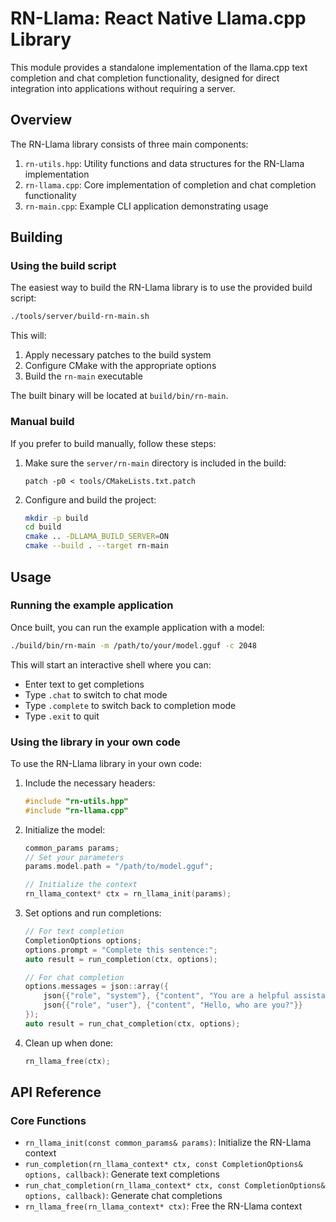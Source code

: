 # RN-Llama: React Native Llama.cpp Library

This module provides a standalone implementation of the llama.cpp text completion and chat completion functionality, designed for direct integration into applications without requiring a server.

## Overview

The RN-Llama library consists of three main components:

1. `rn-utils.hpp`: Utility functions and data structures for the RN-Llama implementation
2. `rn-llama.cpp`: Core implementation of completion and chat completion functionality
3. `rn-main.cpp`: Example CLI application demonstrating usage

## Building

### Using the build script

The easiest way to build the RN-Llama library is to use the provided build script:

```bash
./tools/server/build-rn-main.sh
```

This will:
1. Apply necessary patches to the build system
2. Configure CMake with the appropriate options
3. Build the `rn-main` executable

The built binary will be located at `build/bin/rn-main`.

### Manual build

If you prefer to build manually, follow these steps:

1. Make sure the `server/rn-main` directory is included in the build:
   ```
   patch -p0 < tools/CMakeLists.txt.patch
   ```

2. Configure and build the project:
   ```bash
   mkdir -p build
   cd build
   cmake .. -DLLAMA_BUILD_SERVER=ON
   cmake --build . --target rn-main
   ```

## Usage

### Running the example application

Once built, you can run the example application with a model:

```bash
./build/bin/rn-main -m /path/to/your/model.gguf -c 2048
```

This will start an interactive shell where you can:
- Enter text to get completions
- Type `.chat` to switch to chat mode
- Type `.complete` to switch back to completion mode
- Type `.exit` to quit

### Using the library in your own code

To use the RN-Llama library in your own code:

1. Include the necessary headers:
   ```cpp
   #include "rn-utils.hpp"
   #include "rn-llama.cpp"
   ```

2. Initialize the model:
   ```cpp
   common_params params;
   // Set your parameters
   params.model.path = "/path/to/model.gguf";
   
   // Initialize the context
   rn_llama_context* ctx = rn_llama_init(params);
   ```

3. Set options and run completions:
   ```cpp
   // For text completion
   CompletionOptions options;
   options.prompt = "Complete this sentence:";
   auto result = run_completion(ctx, options);
   
   // For chat completion
   options.messages = json::array({
       json{{"role", "system"}, {"content", "You are a helpful assistant."}},
       json{{"role", "user"}, {"content", "Hello, who are you?"}}
   });
   auto result = run_chat_completion(ctx, options);
   ```

4. Clean up when done:
   ```cpp
   rn_llama_free(ctx);
   ```

## API Reference

### Core Functions

- `rn_llama_init(const common_params& params)`: Initialize the RN-Llama context
- `run_completion(rn_llama_context* ctx, const CompletionOptions& options, callback)`: Generate text completions
- `run_chat_completion(rn_llama_context* ctx, const CompletionOptions& options, callback)`: Generate chat completions
- `rn_llama_free(rn_llama_context* ctx)`: Free the RN-Llama context 